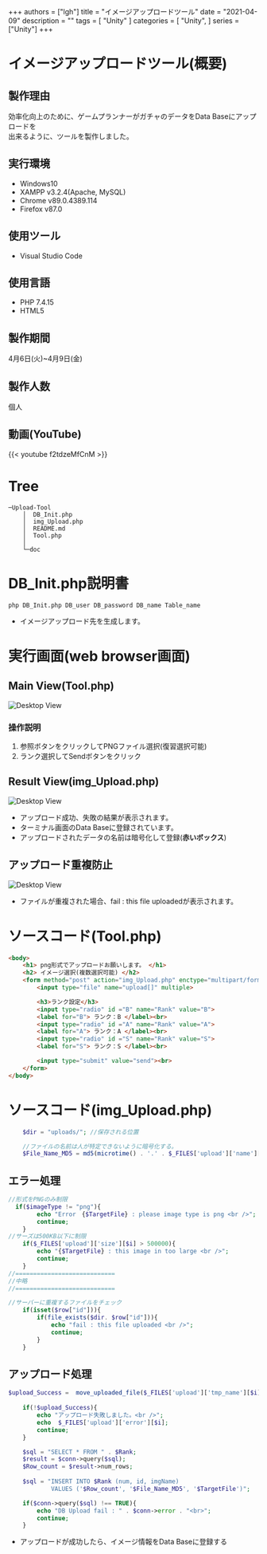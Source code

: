 +++
authors = ["lgh"]
title = "イメージアップロードツール"
date = "2021-04-09"
description = ""
tags = [
    "Unity"
]
categories = [
    "Unity",
]
series = ["Unity"]
+++

# イメージアップロードツール(概要)

## 製作理由
効率化向上のために、ゲームプランナーがガチャのデータをData Baseにアップロードを  
出来るように、ツールを製作しました。

## 実行環境
* Windows10
* XAMPP v3.2.4(Apache, MySQL)
* Chrome v89.0.4389.114
* Firefox v87.0

## 使用ツール
* Visual Studio Code

## 使用言語
* PHP 7.4.15
* HTML5

## 製作期間
4月6日(火)~4月9日(金)

## 製作人数
個人

## 動画(YouTube)
{{< youtube f2tdzeMfCnM >}}

# Tree
```
─Upload-Tool
    │  DB_Init.php
    │  img_Upload.php
    │  README.md
    │  Tool.php
    │
    └─doc
```

<div style="page-break-after: always; visibility: hidden"> </div>

# DB_Init.php説明書
``` consle
php DB_Init.php DB_user DB_password DB_name Table_name
```
* イメージアップロード先を生成します。


# 実行画面(web browser画面)

## Main View(Tool.php)
![Desktop View](/images/Upload-Tool/view1.jpg)


### 操作説明
1. 参照ボタンをクリックしてPNGファイル選択(復習選択可能)
2. ランク選択してSendボタンをクリック

## Result View(img_Upload.php)
![Desktop View](/images/Upload-Tool/result1.jpg)


* アップロード成功、失敗の結果が表示されます。
* ターミナル画面のData Baseに登録されています。
* アップロードされたデータの名前は暗号化して登録(**赤いボックス**)

<div style="page-break-after: always; visibility: hidden"> </div>

## アップロード重複防止
![Desktop View](/images/Upload-Tool/result2.jpg)

* ファイルが重複された場合、fail : this file uploadedが表示されます。

# ソースコード(Tool.php)
```html
<body>
    <h1> png形式でアップロードお願いします。 </h1>
    <h2> イメージ選択(複数選択可能) </h2>
    <form method="post" action="img_Upload.php" enctype="multipart/form-data">
        <input type="file" name="upload[]" multiple>

        <h3>ランク設定</h3>
        <input type="radio" id ="B" name="Rank" value="B">
        <label for="B"> ランク：B </label><br>
        <input type="radio" id ="A" name="Rank" value="A">
        <label for="A"> ランク：A </label><br>
        <input type="radio" id ="S" name="Rank" value="S">
        <label for="S"> ランク：S </label><br>

        <input type="submit" value="send"><br>
    </form>
</body>
```

<div style="page-break-after: always; visibility: hidden"> </div>

# ソースコード(img_Upload.php)

```php
    $dir = "uploads/"; //保存される位置

    //ファイルの名前は人が特定できないように暗号化する。
    $File_Name_MD5 = md5(microtime() . '.' . $_FILES['upload']['name'][$i]). "." .$imageType;
```

## エラー処理

```php
//形式をPNGのみ制限
  if($imageType != "png"){
        echo "Error　{$TargetFile} : please image type is png <br />";
        continue;
    }
//サーズは500KB以下に制限
    if($_FILES['upload']['size'][$i] > 500000){
        echo "{$TargetFile} : this image in too large <br />";
        continue;
    }
//============================
//中略
//============================

//サーバーに重複するファイルをチェック
    if(isset($row["id"])){
        if(file_exists($dir. $row["id"])){
            echo "fail : this file uploaded <br />";
            continue;
        }
    }
```

<div style="page-break-after: always; visibility: hidden"> </div>

## アップロード処理

```php
$upload_Success =  move_uploaded_file($_FILES['upload']['tmp_name'][$i],$uploadPath);
        
    if(!$upload_Success){
        echo "アップロード失敗しました。<br />";
        echo  $_FILES['upload']['error'][$i];
        continue;
    }

    $sql = "SELECT * FROM " . $Rank;
    $result = $conn->query($sql);
    $Row_count = $result->num_rows;
        
    $sql = "INSERT INTO $Rank (num, id, imgName)
            VALUES ('$Row_count', '$File_Name_MD5', '$TargetFile')";

    if($conn->query($sql) !== TRUE){
        echo "DB Upload fail : " . $conn->error . "<br>";
        continue;
    }
```
* アップロードが成功したら、イメージ情報をData Baseに登録する